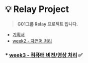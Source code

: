 # 💡 Relay Project

> **G01그룹 Relay 프로젝트 입니다.**  

* [기획서](./planning/README.md)  
* [week2 - 자연어 처리](./week2)  
### * [week3 - 컴퓨터 비전/영상 처리](./week3) ✅
